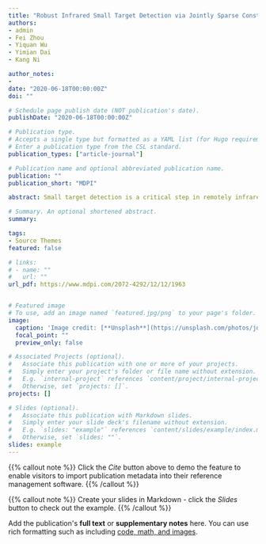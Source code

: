 ```yaml
---
title: "Robust Infrared Small Target Detection via Jointly Sparse Constraint of l1/2-Metric and Dual-Graph Regularization"
authors:
- admin
- Fei Zhou
- Yiquan Wu
- Yimian Dai
- Kang Ni

author_notes:
- 
date: "2020-06-18T00:00:00Z"
doi: ""

# Schedule page publish date (NOT publication's date).
publishDate: "2020-06-18T00:00:00Z"

# Publication type.
# Accepts a single type but formatted as a YAML list (for Hugo requirements).
# Enter a publication type from the CSL standard.
publication_types: ["article-journal"]

# Publication name and optional abbreviated publication name.
publication: ""
publication_short: "MDPI"

abstract: Small target detection is a critical step in remotely infrared searching and guiding applications. However, previously proposed algorithms would exhibit performance deterioration in the presence of complex background. It is attributed to two main reasons. First, some common background interferences are difficult to eliminate effectively by using conventional sparse measure. Second, most methods only exploit the spatial information typically, but ignore the structural priors across feature space. To address these issues, this paper gives a novel model combining the spatial-feature graph regularization and l1/2-norm sparse constraint. In this model, the spatial and feature regularizations are imposed on the sparse component in the form of graph Laplacians, where the sparse component is enforced as the eigenvectors of their graph Laplacian matrices. Such an approach is to explore the geometric information in both data and feature space simultaneously. Moreover, l1/2-norm acts as a substitute of the traditional l1-norm to constrain the sparse component, further reducing the fake targets. Finally, an efficient optimization algorithm equipped with linearized alternating direction method with adaptive penalty (LADMAP) is carefully designed for model solution. Comprehensive experiments on different infrared scenes substantiate the superiority of the proposed method beyond 11 competitive algorithms in subjective and objective evaluation.

# Summary. An optional shortened abstract.
summary: 

tags:
- Source Themes
featured: false

# links:
# - name: ""
#   url: ""
url_pdf: https://www.mdpi.com/2072-4292/12/12/1963


# Featured image
# To use, add an image named `featured.jpg/png` to your page's folder. 
image:
  caption: 'Image credit: [**Unsplash**](https://unsplash.com/photos/jdD8gXaTZsc)'
  focal_point: ""
  preview_only: false

# Associated Projects (optional).
#   Associate this publication with one or more of your projects.
#   Simply enter your project's folder or file name without extension.
#   E.g. `internal-project` references `content/project/internal-project/index.md`.
#   Otherwise, set `projects: []`.
projects: []

# Slides (optional).
#   Associate this publication with Markdown slides.
#   Simply enter your slide deck's filename without extension.
#   E.g. `slides: "example"` references `content/slides/example/index.md`.
#   Otherwise, set `slides: ""`.
slides: example
---
```


{{% callout note %}}
Click the *Cite* button above to demo the feature to enable visitors to import publication metadata into their reference management software.
{{% /callout %}}

{{% callout note %}}
Create your slides in Markdown - click the *Slides* button to check out the example.
{{% /callout %}}

Add the publication's **full text** or **supplementary notes** here. You can use rich formatting such as including [code, math, and images](https://wowchemy.com/docs/content/writing-markdown-latex/).
